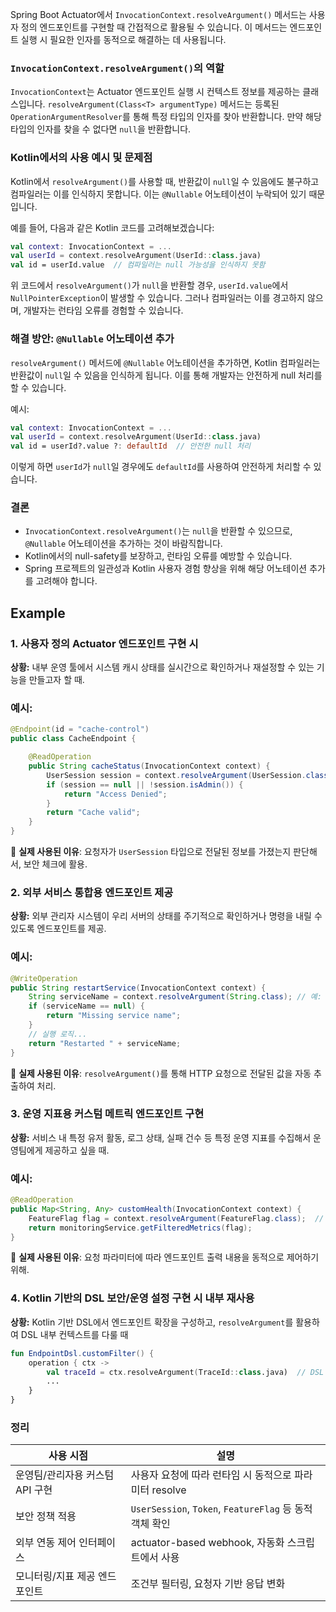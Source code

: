 Spring Boot Actuator에서 `InvocationContext.resolveArgument()` 메서드는 사용자 정의 엔드포인트를 구현할 때 간접적으로 활용될 수 있습니다. 이 메서드는 엔드포인트 실행 시 필요한 인자를 동적으로 해결하는 데 사용됩니다.


###  `InvocationContext.resolveArgument()`의 역할

`InvocationContext`는 Actuator 엔드포인트 실행 시 컨텍스트 정보를 제공하는 클래스입니다. `resolveArgument(Class<T> argumentType)` 메서드는 등록된 `OperationArgumentResolver`를 통해 특정 타입의 인자를 찾아 반환합니다. 만약 해당 타입의 인자를 찾을 수 없다면 `null`을 반환합니다.


###  Kotlin에서의 사용 예시 및 문제점

Kotlin에서 `resolveArgument()`를 사용할 때, 반환값이 `null`일 수 있음에도 불구하고 컴파일러는 이를 인식하지 못합니다. 이는 `@Nullable` 어노테이션이 누락되어 있기 때문입니다.

예를 들어, 다음과 같은 Kotlin 코드를 고려해보겠습니다:

```kotlin
val context: InvocationContext = ...
val userId = context.resolveArgument(UserId::class.java)
val id = userId.value  // 컴파일러는 null 가능성을 인식하지 못함
```



위 코드에서 `resolveArgument()`가 `null`을 반환할 경우, `userId.value`에서 `NullPointerException`이 발생할 수 있습니다. 그러나 컴파일러는 이를 경고하지 않으며, 개발자는 런타임 오류를 경험할 수 있습니다.


### 해결 방안: `@Nullable` 어노테이션 추가

`resolveArgument()` 메서드에 `@Nullable` 어노테이션을 추가하면, Kotlin 컴파일러는 반환값이 `null`일 수 있음을 인식하게 됩니다. 이를 통해 개발자는 안전하게 null 처리를 할 수 있습니다.

예시:

```kotlin
val context: InvocationContext = ...
val userId = context.resolveArgument(UserId::class.java)
val id = userId?.value ?: defaultId  // 안전한 null 처리
```



이렇게 하면 `userId`가 `null`일 경우에도 `defaultId`를 사용하여 안전하게 처리할 수 있습니다.


### 결론

* `InvocationContext.resolveArgument()`는 `null`을 반환할 수 있으므로, `@Nullable` 어노테이션을 추가하는 것이 바람직합니다.
* Kotlin에서의 null-safety를 보장하고, 런타임 오류를 예방할 수 있습니다.
* Spring 프로젝트의 일관성과 Kotlin 사용자 경험 향상을 위해 해당 어노테이션 추가를 고려해야 합니다.


## Example

### 1. **사용자 정의 Actuator 엔드포인트 구현 시**

**상황:** 내부 운영 툴에서 시스템 캐시 상태를 실시간으로 확인하거나 재설정할 수 있는 기능을 만들고자 할 때.

### 예시:

```java
@Endpoint(id = "cache-control")
public class CacheEndpoint {

    @ReadOperation
    public String cacheStatus(InvocationContext context) {
        UserSession session = context.resolveArgument(UserSession.class);  // ✅ 여기서 사용
        if (session == null || !session.isAdmin()) {
            return "Access Denied";
        }
        return "Cache valid";
    }
}
```

🔎 **실제 사용된 이유**: 요청자가 `UserSession` 타입으로 전달된 정보를 가졌는지 판단해서, 보안 체크에 활용.


### 2. **외부 서비스 통합용 엔드포인트 제공**

**상황:** 외부 관리자 시스템이 우리 서버의 상태를 주기적으로 확인하거나 명령을 내릴 수 있도록 엔드포인트를 제공.

### 예시:

```java
@WriteOperation
public String restartService(InvocationContext context) {
    String serviceName = context.resolveArgument(String.class); // 예: body param or query param
    if (serviceName == null) {
        return "Missing service name";
    }
    // 실행 로직...
    return "Restarted " + serviceName;
}
```

🔎 **실제 사용된 이유**: `resolveArgument()`를 통해 HTTP 요청으로 전달된 값을 자동 추출하여 처리.


### 3. **운영 지표용 커스텀 메트릭 엔드포인트 구현**

**상황:** 서비스 내 특정 유저 활동, 로그 상태, 실패 건수 등 특정 운영 지표를 수집해서 운영팀에게 제공하고 싶을 때.

### 예시:

```java
@ReadOperation
public Map<String, Any> customHealth(InvocationContext context) {
    FeatureFlag flag = context.resolveArgument(FeatureFlag.class);  // ✅ 특정 feature 상태 필터링
    return monitoringService.getFilteredMetrics(flag);
}
```

🔎 **실제 사용된 이유**: 요청 파라미터에 따라 엔드포인트 출력 내용을 동적으로 제어하기 위해.


### 4. **Kotlin 기반의 DSL 보안/운영 설정 구현 시 내부 재사용**

**상황:** Kotlin 기반 DSL에서 엔드포인트 확장을 구성하고, `resolveArgument`를 활용하여 DSL 내부 컨텍스트를 다룰 때

```kotlin
fun EndpointDsl.customFilter() {
    operation { ctx ->
        val traceId = ctx.resolveArgument(TraceId::class.java)  // DSL 내 인자 주입
        ...
    }
}
```


### 정리

| 사용 시점               | 설명                                               |
| ------------------- | ------------------------------------------------ |
| 운영팀/관리자용 커스텀 API 구현 | 사용자 요청에 따라 런타임 시 동적으로 파라미터 resolve               |
| 보안 정책 적용            | `UserSession`, `Token`, `FeatureFlag` 등 동적 객체 확인 |
| 외부 연동 제어 인터페이스      | actuator-based webhook, 자동화 스크립트에서 사용            |
| 모니터링/지표 제공 엔드포인트    | 조건부 필터링, 요청자 기반 응답 변화                            |


